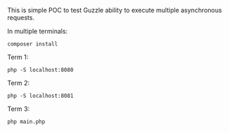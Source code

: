 This is simple POC to test Guzzle ability to execute multiple asynchronous requests.

In multiple terminals:

```
composer install
```

Term 1:
```
php -S localhost:8080
```

Term 2:
```
php -S localhost:8081
```

Term 3:
```
php main.php
```
